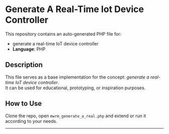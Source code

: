 # Generate A Real-Time Iot Device Controller

This repository contains an auto-generated PHP file for:

- generate a real-time IoT device controller
- **Language**: PHP

## Description

This file serves as a base implementation for the concept: *generate a real-time IoT device controller*.  
It can be used for educational, prototyping, or inspiration purposes.

## How to Use

Clone the repo, open `mwrm_generate_a_real.php` and extend or run it according to your needs.

---


